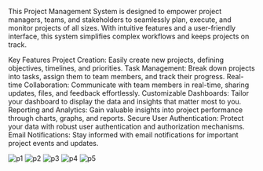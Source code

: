 This Project Management System is designed to empower project managers, teams, and stakeholders to seamlessly plan, execute, and monitor projects of all sizes. With intuitive features and a user-friendly interface, this system simplifies complex workflows and keeps projects on track.

Key Features
Project Creation: Easily create new projects, defining objectives, timelines, and priorities.
Task Management: Break down projects into tasks, assign them to team members, and track their progress.
Real-time Collaboration: Communicate with team members in real-time, sharing updates, files, and feedback effortlessly.
Customizable Dashboards: Tailor your dashboard to display the data and insights that matter most to you.
Reporting and Analytics: Gain valuable insights into project performance through charts, graphs, and reports.
Secure User Authentication: Protect your data with robust user authentication and authorization mechanisms.
Email Notifications: Stay informed with email notifications for important project events and updates.

![p1](https://github.com/blertton/ProjectMenagment/assets/86237949/a319a97d-0f29-43e8-b5c5-3395825028dc)
![p2](https://github.com/blertton/ProjectMenagment/assets/86237949/54252c2b-0695-4119-ae2e-1d480d7ca8f5)
![p3](https://github.com/blertton/ProjectMenagment/assets/86237949/f9522599-c436-401f-b08a-a05cd40dcbde)
![p4](https://github.com/blertton/ProjectMenagment/assets/86237949/7433d60b-90ac-4899-b0b5-c0ed169a58cd)
![p5](https://github.com/blertton/ProjectMenagment/assets/86237949/abe2587f-1104-4bdc-8cb1-0aa694dab4b6)
